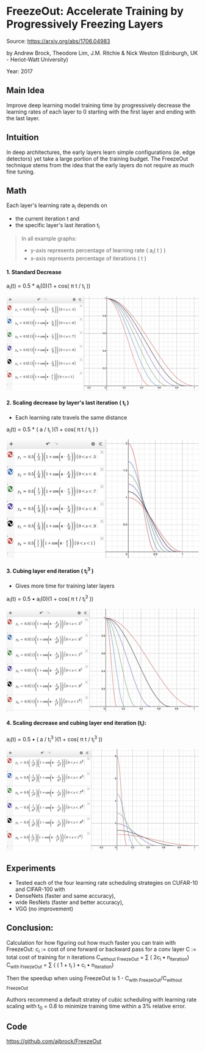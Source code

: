 # FreezeOut: Accelerate Training by Progressively Freezing Layers

Source: https://arxiv.org/abs/1706.04983

by Andrew Brock, Theodore Lim, J.M. Ritchie & Nick Weston (Edinburgh, UK - Heriot-Watt University)

Year: 2017

## Main Idea

Improve deep learning model training time by progressively decrease the learning rates of each layer to 0 starting with the first layer and ending with the last layer.

## Intuition

In deep architectures, the early layers learn simple configurations (ie. edge detectors) yet take a large portion of the training budget. The FreezeOut technique stems from the idea that the early layers do not require as much fine tuning.

## Math

Each layer's learning rate a<sub>i</sub> depends on

-   the current iteration t and
-   the specific layer's last iteration t<sub>i</sub>

> In all example graphs:
>
> -   y-axis represents percentage of learning rate ( a<sub>i</sub>( t ) )
> -   x-axis represents percentage of iterations ( t )

#### 1. Standard Decrease

a<sub>i</sub>(t) = 0.5 \* a<sub>i</sub>(0)(1 + cos( π t / t<sub>i</sub> ))

<img src='assets/StandardLRDecrease.png'>

#### 2. Scaling decrease by layer's last iteration ( t<sub>i</sub> )

-   Each learning rate travels the same distance

a<sub>i</sub>(t) = 0.5 \* ( a / t<sub>i</sub> )(1 + cos( π t / t<sub>i</sub> ) )

<img src='assets/ScaledLRDecrease.png'>

#### 3. Cubing layer end iteration ( t<sub>i</sub><sup>3</sup> )

-   Gives more time for training later layers

a<sub>i</sub>(t) = 0.5 • a<sub>i</sub>(0)(1 + cos( π t / t<sub>i</sub><sup>3</sup> ))

<img src='assets/StandardLRDecreaseCubedIteration.png'>

#### 4. Scaling decrease and cubing layer end iteration (t<sub>i</sub>):

a<sub>i</sub>(t) = 0.5 • ( a / t<sub>i</sub><sup>3</sup> )(1 + cos( π t / t<sub>i</sub><sup>3</sup> ))

<img src='assets/ScaledLRDecreaseCubedIteration.png'>

## Experiments

-   Tested each of the four learning rate scheduling strategies on CUFAR-10 and CIFAR-100 with
-   DenseNets (faster and same accuracy),
-   wide ResNets (faster and better accuracy),
-   VGG (no improvement)

## Conclusion:

Calculation for how figuring out how much faster you can train with FreezeOut:
c<sub>i</sub> := cost of one forward or backward pass for a conv layer
C := total cost of training for n iterations
C<sub>without FreezeOut</sub> = ∑ ( 2c<sub>i</sub> • n<sub>iteration</sub>)
C<sub>with FreezeOut</sub> = ∑ ( ( 1 + t<sub>i</sub> ) • c<sub>i</sub> • n<sub>iteration</sub>)

Then the speedup when using FreezeOut is 1 - C<sub>with FreezeOut</sub>/C<sub>without FreezeOut</sub>

Authors recommend a default stratey of cubic scheduling with learning rate scaling with t<sub>0</sub> = 0.8 to minimize training time within a 3% relative error.

## Code

https://github.com/ajbrock/FreezeOut
